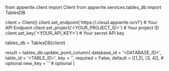 from appwrite.client import Client
from appwrite.services.tables_db import TablesDB

client = Client()
client.set_endpoint('https://<REGION>.cloud.appwrite.io/v1') # Your API Endpoint
client.set_project('<YOUR_PROJECT_ID>') # Your project ID
client.set_key('<YOUR_API_KEY>') # Your secret API key

tables_db = TablesDB(client)

result = tables_db.update_point_column(
    database_id = '<DATABASE_ID>',
    table_id = '<TABLE_ID>',
    key = '',
    required = False,
    default = [[1,2], [3, 4]], # optional
    new_key = '' # optional
)
